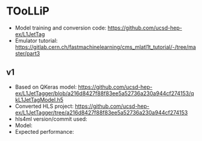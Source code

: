 # TOoLLiP

- Model training and conversion code: https://github.com/ucsd-hep-ex/L1JetTag
- Emulator tutorial: https://gitlab.cern.ch/fastmachinelearning/cms_mlatl1t_tutorial/-/tree/master/part3

## v1
- Based on QKeras model: https://github.com/ucsd-hep-ex/L1JetTagger/blob/a216d8427f88f83ee5a52736a230a944cf274153/qkL1JetTagModel.h5
- Converted HLS project: https://github.com/ucsd-hep-ex/L1JetTagger/tree/a216d8427f88f83ee5a52736a230a944cf274153
- hls4ml version/commit used:
- Model:
- Expected performance:
